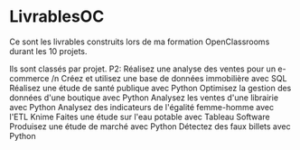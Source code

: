 # LivrablesOC
Ce sont les livrables construits lors de ma formation OpenClassrooms durant les 10 projets.


Ils sont classés par projet.
P2: Réalisez une analyse des ventes pour un e-commerce /n
Créez et utilisez une base de données immobilière avec SQL
Réalisez une étude de santé publique avec Python
Optimisez la gestion des données d'une boutique avec Python
Analysez les ventes d'une librairie avec Python
Analysez des indicateurs de l'égalité femme-homme avec l'ETL Knime
Faites une étude sur l'eau potable avec Tableau Software
Produisez une étude de marché avec Python
Détectez des faux billets avec Python
